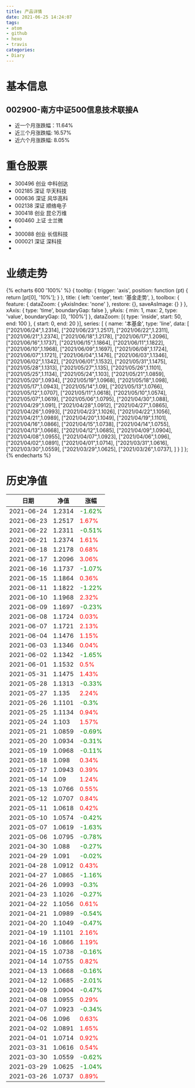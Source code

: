 ```yaml
---
title: 产品详情
date: 2021-06-25 14:24:07
tags:
- atom
- github
- hexo
- travis
categories:
- Diary
---
```


# 基本信息
## 002900-南方中证500信息技术联接A
- 近一个月涨跌幅：11.64%
- 近三个月涨跌幅: 16.57%
- 近六个月涨跌幅: 8.05%

# 重仓股票
- 300496 创业 中科创达
- 002185 深证 华天科技
- 000636 深证 风华高科
- 002138 深证 顺络电子
- 300418 创业 昆仑万维
- 600460 上证 士兰微
- 
- 300088 创业 长信科技
- 000021 深证 深科技
- 
# 业绩走势

{% echarts 600 '100%' %}
{
  tooltip: {
        trigger: 'axis',
        position: function (pt) {
            return [pt[0], '10%'];
        }
    },
    title: {
        left: 'center',
        text: '基金走势',
    },
    toolbox: {
        feature: {
            dataZoom: {
                yAxisIndex: 'none'
            },
            restore: {},
            saveAsImage: {}
        }
    },
    xAxis: {
        type: 'time',
        boundaryGap: false
    },
    yAxis: {
        min: 1,
        max: 2,
        type: 'value',
        boundaryGap: [0, '100%']
    },
    dataZoom: [{
        type: 'inside',
        start: 50,
        end: 100
    }, {
        start: 0,
        end: 20
    }],
    series: [
        {
            name: '本基金',
            type: 'line',
            data: [
["2021/06/24",1.2314],
["2021/06/23",1.2517],
["2021/06/22",1.2311],
["2021/06/21",1.2374],
["2021/06/18",1.2178],
["2021/06/17",1.2096],
["2021/06/16",1.1737],
["2021/06/15",1.1864],
["2021/06/11",1.1822],
["2021/06/10",1.1968],
["2021/06/09",1.1697],
["2021/06/08",1.1724],
["2021/06/07",1.1721],
["2021/06/04",1.1476],
["2021/06/03",1.1346],
["2021/06/02",1.1342],
["2021/06/01",1.1532],
["2021/05/31",1.1475],
["2021/05/28",1.1313],
["2021/05/27",1.135],
["2021/05/26",1.1101],
["2021/05/25",1.1134],
["2021/05/24",1.103],
["2021/05/21",1.0859],
["2021/05/20",1.0934],
["2021/05/19",1.0968],
["2021/05/18",1.098],
["2021/05/17",1.0943],
["2021/05/14",1.09],
["2021/05/13",1.0766],
["2021/05/12",1.0707],
["2021/05/11",1.0618],
["2021/05/10",1.0574],
["2021/05/07",1.0619],
["2021/05/06",1.0795],
["2021/04/30",1.088],
["2021/04/29",1.091],
["2021/04/28",1.0912],
["2021/04/27",1.0865],
["2021/04/26",1.0993],
["2021/04/23",1.1026],
["2021/04/22",1.1056],
["2021/04/21",1.0989],
["2021/04/20",1.1049],
["2021/04/19",1.1101],
["2021/04/16",1.0866],
["2021/04/15",1.0738],
["2021/04/14",1.0755],
["2021/04/13",1.0668],
["2021/04/12",1.0685],
["2021/04/09",1.0904],
["2021/04/08",1.0955],
["2021/04/07",1.0923],
["2021/04/06",1.096],
["2021/04/02",1.0891],
["2021/04/01",1.0714],
["2021/03/31",1.0616],
["2021/03/30",1.0559],
["2021/03/29",1.0625],
["2021/03/26",1.0737],
]
        }
    ]
};
{% endecharts %}

# 历史净值

| 日期 | 净值 | 涨幅 |
| --- | --- | --- |
|2021-06-24|1.2314|<font color=green>-1.62%</font>|
|2021-06-23|1.2517|<font color=red>1.67%</font>|
|2021-06-22|1.2311|<font color=green>-0.51%</font>|
|2021-06-21|1.2374|<font color=red>1.61%</font>|
|2021-06-18|1.2178|<font color=red>0.68%</font>|
|2021-06-17|1.2096|<font color=red>3.06%</font>|
|2021-06-16|1.1737|<font color=green>-1.07%</font>|
|2021-06-15|1.1864|<font color=red>0.36%</font>|
|2021-06-11|1.1822|<font color=green>-1.22%</font>|
|2021-06-10|1.1968|<font color=red>2.32%</font>|
|2021-06-09|1.1697|<font color=green>-0.23%</font>|
|2021-06-08|1.1724|<font color=red>0.03%</font>|
|2021-06-07|1.1721|<font color=red>2.13%</font>|
|2021-06-04|1.1476|<font color=red>1.15%</font>|
|2021-06-03|1.1346|<font color=red>0.04%</font>|
|2021-06-02|1.1342|<font color=green>-1.65%</font>|
|2021-06-01|1.1532|<font color=red>0.5%</font>|
|2021-05-31|1.1475|<font color=red>1.43%</font>|
|2021-05-28|1.1313|<font color=green>-0.33%</font>|
|2021-05-27|1.135|<font color=red>2.24%</font>|
|2021-05-26|1.1101|<font color=green>-0.3%</font>|
|2021-05-25|1.1134|<font color=red>0.94%</font>|
|2021-05-24|1.103|<font color=red>1.57%</font>|
|2021-05-21|1.0859|<font color=green>-0.69%</font>|
|2021-05-20|1.0934|<font color=green>-0.31%</font>|
|2021-05-19|1.0968|<font color=green>-0.11%</font>|
|2021-05-18|1.098|<font color=red>0.34%</font>|
|2021-05-17|1.0943|<font color=red>0.39%</font>|
|2021-05-14|1.09|<font color=red>1.24%</font>|
|2021-05-13|1.0766|<font color=red>0.55%</font>|
|2021-05-12|1.0707|<font color=red>0.84%</font>|
|2021-05-11|1.0618|<font color=red>0.42%</font>|
|2021-05-10|1.0574|<font color=green>-0.42%</font>|
|2021-05-07|1.0619|<font color=green>-1.63%</font>|
|2021-05-06|1.0795|<font color=green>-0.78%</font>|
|2021-04-30|1.088|<font color=green>-0.27%</font>|
|2021-04-29|1.091|<font color=green>-0.02%</font>|
|2021-04-28|1.0912|<font color=red>0.43%</font>|
|2021-04-27|1.0865|<font color=green>-1.16%</font>|
|2021-04-26|1.0993|<font color=green>-0.3%</font>|
|2021-04-23|1.1026|<font color=green>-0.27%</font>|
|2021-04-22|1.1056|<font color=red>0.61%</font>|
|2021-04-21|1.0989|<font color=green>-0.54%</font>|
|2021-04-20|1.1049|<font color=green>-0.47%</font>|
|2021-04-19|1.1101|<font color=red>2.16%</font>|
|2021-04-16|1.0866|<font color=red>1.19%</font>|
|2021-04-15|1.0738|<font color=green>-0.16%</font>|
|2021-04-14|1.0755|<font color=red>0.82%</font>|
|2021-04-13|1.0668|<font color=green>-0.16%</font>|
|2021-04-12|1.0685|<font color=green>-2.01%</font>|
|2021-04-09|1.0904|<font color=green>-0.47%</font>|
|2021-04-08|1.0955|<font color=red>0.29%</font>|
|2021-04-07|1.0923|<font color=green>-0.34%</font>|
|2021-04-06|1.096|<font color=red>0.63%</font>|
|2021-04-02|1.0891|<font color=red>1.65%</font>|
|2021-04-01|1.0714|<font color=red>0.92%</font>|
|2021-03-31|1.0616|<font color=red>0.54%</font>|
|2021-03-30|1.0559|<font color=green>-0.62%</font>|
|2021-03-29|1.0625|<font color=green>-1.04%</font>|
|2021-03-26|1.0737|<font color=red>0.89%</font>|

